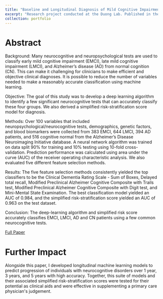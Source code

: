 ```yaml
---
title: "Baseline and Longitudinal Diagnosis of Mild Cognitive Impairment and Alzheimer's Disease using Deep Learning and Risk Scores"
excerpt: "Research project conducted at the Duong Lab. Published in the Journal of Alzheimer's Disease (IF 4.5)."
collection: portfolio
---
```


Abstract
===

Background: Many neurocognitive and neuropsychological tests are used to classify early mild cognitive impairment (EMCI), late mild cognitive impairment (LMCI), and Alzheimer’s disease (AD) from normal cognition (CN). This can make it challenging for clinicians to make efficient and objective clinical diagnoses. It is possible to reduce the number of variables needed to make a reasonably accurate classification using machine learning. 

Objective: The goal of this study was to develop a deep learning algorithm to identify a few significant neurocognitive tests that can accurately classify these four groups. We also derived a simplified risk-stratification score model for diagnosis. 

Methods: Over 100 variables that included neuropsychological/neurocognitive tests, demographics, genetic factors, and blood biomarkers were collected from 383 EMCI, 644 LMCI, 394 AD patients, and 516 cognitive normal from the Alzheimer’s Disease Neuroimaging Initiative database. A neural network algorithm was trained on data split 90% for training and 10% testing using 10-fold cross-validation. Prediction performance was calculated using area under the curve (AUC) of the receiver operating characteristic analysis. We also evaluated five different feature selection methods. 

Results: The five feature selection methods consistently yielded the top classifiers to be the Clinical Dementia Rating Scale - Sum of Boxes, Delayed total recall, Modified Preclinical Alzheimer Cognitive Composite with Trails test, Modified Preclinical Alzheimer Cognitive Composite with Digit test, and Mini-Mental State Examination. The best classification model yielded an AUC of 0.984, and the simplified risk-stratification score yielded an AUC of 0.963 on the test dataset. 

Conclusion: The deep-learning algorithm and simplified risk score accurately classifies EMCI, LMCI, AD and CN patients using a few common neurocognitive tests.

[Full Paper](https://content.iospress.com/articles/journal-of-alzheimers-disease/jad201438)

Further Impact
===

Alongside this paper, I developed longitudinal machine learning models to predict progression of individuals with neurocognitive disorders over 1 year, 
3 years, and 5 years with high accuracy. Together, this suite of models and their associated simplified risk-stratification scores were tested for their
potential as clinical aids and were effective in supplementing a primary care physician's judgement.
